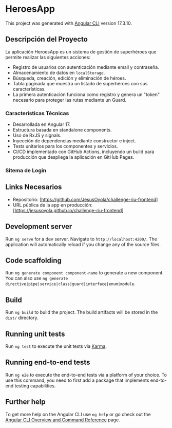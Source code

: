 # HeroesApp

This project was generated with [Angular CLI](https://github.com/angular/angular-cli) version 17.3.10.

## Descripción del Proyecto

La aplicación HeroesApp es un sistema de gestión de superhéroes que permite realizar las siguientes acciones:

- Registro de usuarios con autenticación mediante email y contraseña.
- Almacenamiento de datos en `localStorage`.
- Búsqueda, creación, edición y eliminación de héroes.
- Tabla paginada que muestra un listado de superhéroes con sus características.
- La primera autenticación funciona como registro y genera un "token" necesario para proteger las rutas mediante un Guard.

### Características Técnicas
- Desarrollada en Angular 17.
- Estructura basada en standalone components.
- Uso de RxJS y signals.
- Inyección de dependencias mediante constructor e inject.
- Tests unitarios para los componentes y servicios.
- CI/CD implementado con GitHub Actions, incluyendo un build para producción que despliega la aplicación en GitHub Pages.
### Sitema de Login

## Links Necesarios

- Repositorio: [https://github.com/JesusOyola/challenge-riu-frontend]
- URL pública de la app en producción:[https://jesusoyola.github.io/challenge-riu-frontend]


## Development server

Run `ng serve` for a dev server. Navigate to `http://localhost:4200/`. The application will automatically reload if you change any of the source files.

## Code scaffolding

Run `ng generate component component-name` to generate a new component. You can also use `ng generate directive|pipe|service|class|guard|interface|enum|module`.

## Build

Run `ng build` to build the project. The build artifacts will be stored in the `dist/` directory.

## Running unit tests

Run `ng test` to execute the unit tests via [Karma](https://karma-runner.github.io).

## Running end-to-end tests

Run `ng e2e` to execute the end-to-end tests via a platform of your choice. To use this command, you need to first add a package that implements end-to-end testing capabilities.

## Further help

To get more help on the Angular CLI use `ng help` or go check out the [Angular CLI Overview and Command Reference](https://angular.io/cli) page.
